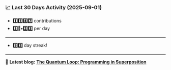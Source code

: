 <!--START_STATS-->
### 📈 Last 30 Days Activity (2025-09-01)  
- **1️⃣1️⃣4️⃣7️⃣** contributions  
- **3️⃣🎱•2️⃣3️⃣** per day
---
- **9️⃣3️⃣** day streak!
---
📝 **Latest blog:** [**The Quantum Loop: Programming in Superposition**](https://andriak.com/blog/quantum-loop)
<!--END_STATS-->
